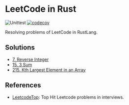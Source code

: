 # LeetCode in Rust

![Unittest](https://github.com/jtr109/leetcode-in-rust/workflows/Unittest/badge.svg)
[![codecov](https://codecov.io/gh/jtr109/leetcode-in-rust/branch/master/graph/badge.svg)](https://codecov.io/gh/jtr109/leetcode-in-rust)

Resolving problems of LeetCode in RustLang.

## Solutions

* [7. Reverse Integer](./reverse_integer/src/lib.rs)
* [15. 3 Sum](./three_sum/src/lib.rs)
* [215. Kth Largest Element in an Array](./kth_largest/src/lib.rs)

## References

* [LeetcodeTop](https://github.com/afatcoder/LeetcodeTop): Top Hit Leetcode problems in interviews.
